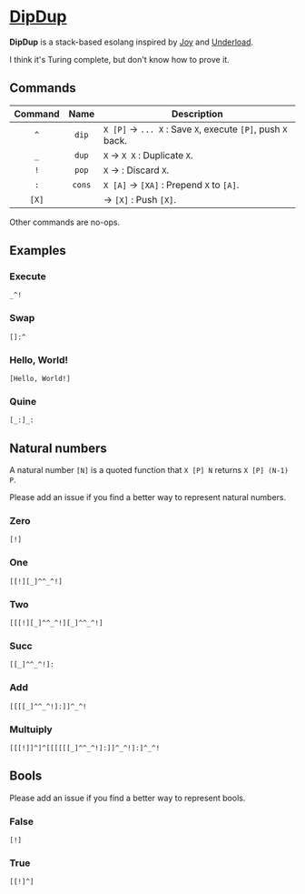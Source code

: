 # [DipDup](https://github.com/AlephAlpha/DipDup)

__DipDup__ is a stack-based esolang inspired by [Joy](http://www.latrobe.edu.au/humanities/research/research-projects/past-projects/joy-programming-language) and [Underload](http://esolangs.org/wiki/Underload).

I think it's Turing complete, but don't know how to prove it.

## Commands

| Command | Name | Description |
|:--:|:--:|--|
| `^` | `dip` | `X [P]` → `... X` : Save `X`, execute `[P]`, push `X` back. |
| `_` | `dup` | `X` → `X X` : Duplicate `X`. |
| `!` | `pop` | `X` →  : Discard `X`. |
| `:` | `cons` | `X [A]` → `[XA]` : Prepend `X` to `[A]`.  |
| `[X]` | | → `[X]` : Push `[X]`. |

Other commands are no-ops.

## Examples

### Execute

```
_^!
```

### Swap

```
[]:^
```

### Hello, World!

```
[Hello, World!]
```

### Quine

```
[_:]_:
```

## Natural numbers

A natural number `[N]` is a quoted function that `X [P] N` returns `X [P] (N-1) P`.

Please add an issue if you find a better way to represent natural numbers.

### Zero

```
[!]
```

### One

```
[[!][_]^^_^!]
```

### Two

```
[[[!][_]^^_^!][_]^^_^!]
```

### Succ

```
[[_]^^_^!]:
```

### Add

```
[[[[_]^^_^!]:]]^_^!
```

### Multuiply

```
[[[!]]^]^[[[[[[_]^^_^!]:]]^_^!]:]^_^!
```

## Bools

Please add an issue if you find a better way to represent bools.

### False

```
[!]
```

### True

```
[[!]^]
```
